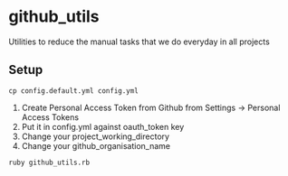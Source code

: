 # github_utils
Utilities to reduce the manual tasks that we do everyday in all projects

## Setup

```
cp config.default.yml config.yml
```

1. Create Personal Access Token from Github from Settings -> Personal Access Tokens
2. Put it in config.yml against oauth_token key
3. Change your project_working_directory
4. Change your github_organisation_name

```
ruby github_utils.rb
```
